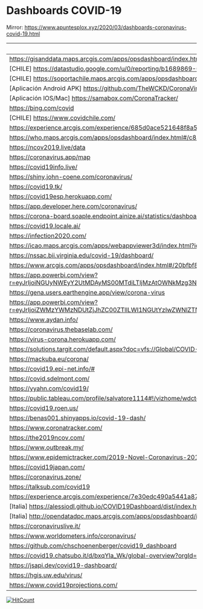 # Dashboards COVID-19

Mirror: https://www.apuntesplox.xyz/2020/03/dashboards-coronavirus-covid-19.html

|Enlace | 
|-------|
|https://gisanddata.maps.arcgis.com/apps/opsdashboard/index.html#/bda7594740fd40299423467b48e9ecf6        |
|[CHILE] https://datastudio.google.com/u/0/reporting/b1689869-0c59-442c-951d-2991c0fc611d         |
|[CHILE] https://soportachile.maps.arcgis.com/apps/opsdashboard/index.html#/67c2302a740a4c6697023bf9127dfa1b |
|[Aplicación Android APK] https://github.com/TheWCKD/CoronaVirus-Outbreak-App/releases        |
|[Aplicación IOS/Mac] https://samabox.com/CoronaTracker/        |
|https://bing.com/covid |
|[CHILE] https://www.covidchile.com/ |
|https://experience.arcgis.com/experience/685d0ace521648f8a5beeeee1b9125cd        |
|https://who.maps.arcgis.com/apps/opsdashboard/index.html#/c88e37cfc43b4ed3baf977d77e4a0667        |
|https://ncov2019.live/data        |
|https://coronavirus.app/map       |
|https://covid19info.live/        |
|https://shiny.john-coene.com/coronavirus/        |
|https://covid19.tk/        |
|https://covid19esp.herokuapp.com/        |
|https://app.developer.here.com/coronavirus/        |
|https://corona-board.soaple.endpoint.ainize.ai/statistics/dashboard        |
|https://covid19.locale.ai/        |
|https://infection2020.com/        |
|https://icao.maps.arcgis.com/apps/webappviewer3d/index.html?id=d9d3f8fa9a23425c8f0889baab626186        |
|https://nssac.bii.virginia.edu/covid-19/dashboard/        |
|https://www.arcgis.com/apps/opsdashboard/index.html#/20bfbf89c8e74c0494c90b1ae0fa7b78        |
|https://app.powerbi.com/view?r=eyJrIjoiNGUyNWEyY2UtMDAyMS00MTdiLTljMzAtOWNkMzg3NTZiZDFiIiwidCI6IjYwM2VlNDk1LTY2MTgtNDRiNC04YmMwLWJiN2JkNTA0ZmE1YyJ9        |
|https://gena.users.earthengine.app/view/corona-virus        |
|https://app.powerbi.com/view?r=eyJrIjoiZWMzYWMzNDUtZjJhZC00ZTllLWI1NGUtYzIwZWNlZTM0NDE3IiwidCI6ImZhZmQzNjI5LWJkYjYtNGVhOS1hMmQ5LWY2MjEwN2ViYTkwMSIsImMiOjEwfQ%3D%3D        |
|https://www.aydan.info/        |
|https://coronavirus.thebaselab.com/ |
|https://virus-corona.herokuapp.com/        |
|https://solutions.targit.com/default.aspx?doc=vfs://Global/COVID-19/Covid-19%20JH%20data%20Map%20Accumulated%20Confirmed.xview        |
|https://mackuba.eu/corona/        |
|https://covid19.epi-net.info/#        |
|https://covid.sdelmont.com/        |
|https://yyahn.com/covid19/        |
|https://public.tableau.com/profile/salvatore1114#!/vizhome/wdctest/CoronavirusCOVID-19Dashboard-DailyUpdates        |
|https://covid19.roen.us/        |
|https://benas001.shinyapps.io/covid-19-dash/        |
|https://www.coronatracker.com/ |
|https://the2019ncov.com/ |
|https://www.outbreak.my/ |
|https://www.epidemictracker.com/2019-Novel-Coronavirus-2019-nCoV |
|https://covid19japan.com/ |
|https://coronavirus.zone/ |
|https://talksub.com/covid19 |
|https://experience.arcgis.com/experience/7e30edc490a5441a874f9efe67bd8b89 |
|[Italia] https://alessiodl.github.io/COVID19Dashboard/dist/index.html |
|[Italia] http://opendatadpc.maps.arcgis.com/apps/opsdashboard/index.html#/b0c68bce2cce478eaac82fe38d4138b1 |
|https://coronaviruslive.it/ |
|https://www.worldometers.info/coronavirus/ |
|https://github.com/chschoenenberger/covid19_dashboard |
|https://covid19.chatsubo.it/d/bxqYla_Wk/global-overview?orgId=1 |
|https://jsapi.dev/covid19-dashboard/ |
|https://hgis.uw.edu/virus/ |
|https://www.covid19projections.com/ |



[![HitCount](http://hits.dwyl.io/{Alplox}/{Dashboards-COVID-19}.svg)](http://hits.dwyl.io/{Alplox}/{Dashboards-COVID-19})
